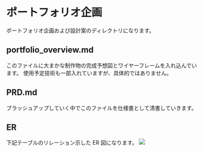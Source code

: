 # ポートフォリオ企画

ポートフォリオ企画および設計案のディレクトリになります。

## portfolio_overview.md

このファイルに大まかな制作物の完成予想図とワイヤーフレームを入れ込んでいます。
使用予定技術も一部入れていますが、具体的ではありません。

## PRD.md

ブラッシュアップしていく中でこのファイルを仕様書として清書していきます。

## ER

下記テーブルのリレーション示した ER 図になります。
<img src="https://qiita-image-store.s3.ap-northeast-1.amazonaws.com/0/2741017/3f90a962-fee8-f6ba-6851-8fd31a8500b5.png">
